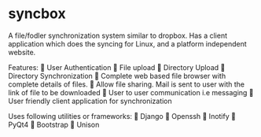 syncbox
=======

A file/fodler synchronization system similar to dropbox. Has a client application which does the syncing for Linux, and a platform independent website.

Features:
 User Authentication
 File upload
 Directory Upload
 Directory Synchronization
 Complete web based file browser with complete details of files.
 Allow file sharing. Mail is sent to user with the link of file to be downloaded
 User to user communication i.e messaging
 User friendly client application for synchronization


Uses following utilities or frameworks:
 Django
 Openssh
 Inotify
 PyQt4
 Bootstrap
 Unison
